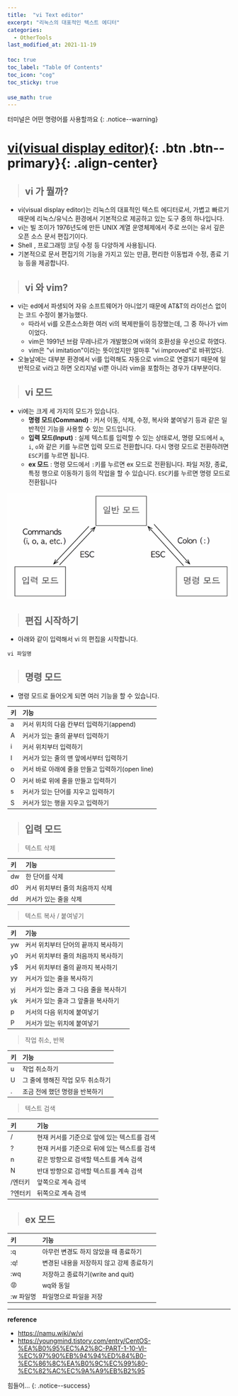 ```yaml
---
title:  "vi Text editor"
excerpt: "리눅스의 대표적인 텍스트 에디터"
categories:
  - OtherTools
last_modified_at: 2021-11-19

toc: true
toc_label: "Table Of Contents"
toc_icon: "cog"
toc_sticky: true

use_math: true
---
```


 터미널은 어떤 명령어를 사용할까요
{: .notice--warning}

# [vi(visual display editor)](#link){: .btn .btn--primary}{: .align-center}

> ## vi 가 뭘까? 

- vi(visual display editor)는 리눅스의 대표적인 텍스트 에디터로서, 가볍고 빠르기 때문에 리눅스/유닉스 환경에서 기본적으로 제공하고 있는 도구 중의 하나입니다.
- vi는 빌 조이가 1976년도에 만든 UNIX 계열 운영체제에서 주로 쓰이는 유서 깊은 오픈 소스 문서 편집기이다. 
- Shell , 프로그래밍 코딩 수정 등 다양하게 사용됩니다. 
- 기본적으로 문서 편집기의 기능을 가지고 있는 만큼, 편리한 이동법과 수정, 종료 기능 등을 제공합니다. 

> ## vi 와 vim? 

- vi는 ed에서 파생되어 자유 소프트웨어가 아니었기 때문에 AT&T의 라이선스 없이는 코드 수정이 불가능했다. 
  - 따라서 vi를 오픈소스화한 여러 vi의 복제판들이 등장했는데, 그 중 하나가 vim이었다. 
  - vim은 1991년 브람 무레나르가 개발했으며 vi와의 호환성을 우선으로 하였다. 
  - vim은 "vi imitation"이라는 뜻이었지만 얼마후 "vi improved"로 바뀌었다. 
- 오늘날에는 대부분 환경에서 vi를 입력해도 자동으로 vim으로 연결되기 때문에 일반적으로 vi라고 하면 오리지널 vi뿐 아니라 vim을 포함하는 경우가 대부분이다.

> ## vi 모드

- vi에는 크게 세 가지의 모드가 있습니다.
  - **명령 모드(Command)** : 커서 이동, 삭제, 수정, 복사와 붙여넣기 등과 같은 일반적인 기능을 사용할 수 있는 모드입니다.
  - **입력 모드(Input)** : 실제 텍스트를 입력할 수 있는 상태로서, 명령 모드에서 `a`, `i`, `o`와 같은 키를 누르면 입력 모드로 전환합니다. 다시 명령 모드로 전환하려면 `ESC`키를 누르면 됩니다.
  - **ex 모드** : 명령 모드에서 `:`키를 누르면 ex 모드로 전환됩니다. 파일 저장, 종료, 특정 행으로 이동하기 등의 작업을 할 수 있습니다. `ESC`키를 누르면 명령 모드로 전환됩니다

![png](/assets/images/Program/4_1.png)

> ## 편집 시작하기

- 아래와 같이 입력해서 vi 의 편집을 시작합니다.

```
vi 파일명
```

> ## 명령 모드

- 명령 모드로 들어오게 되면 여러 기능을 할 수 있습니다.

| 키   | 기능                                             |
| :--- | :----------------------------------------------- |
| a    | 커서 위치의 다음 칸부터 입력하기(append)         |
| A    | 커서가 있는 줄의 끝부터 입력하기                 |
| i    | 커서 위치부터 입력하기                           |
| I    | 커서가 있는 줄의 맨 앞에서부터 입력하기          |
| o    | 커서 바로 아래에 줄을 만들고 입력하기(open line) |
| O    | 커서 바로 위에 줄을 만들고 입력하기              |
| s    | 커서가 있는 단어를 지우고 입력하기               |
| S    | 커서가 있는 행을 지우고 입력하기                 |

> ## 입력 모드

> 텍스트 삭제

| 키   | 기능                             |
| :--- | :------------------------------- |
| dw   | 한 단어를 삭제                   |
| d0   | 커서 위치부터 줄의 처음까지 삭제 |
| dd   | 커서가 있는 줄을 삭제            |

> 텍스트 복사 / 붙여넣기

| 키   | 기능                                   |
| :--- | :------------------------------------- |
| yw   | 커서 위치부터 단어의 끝까지 복사하기   |
| y0   | 커서 위치부터 줄의 처음까지 복사하기   |
| y$   | 커서 위치부터 줄의 끝까지 복사하기     |
| yy   | 커서가 있는 줄을 복사하기              |
| yj   | 커서가 있는 줄과 그 다음 줄을 복사하기 |
| yk   | 커서가 있는 줄과 그 앞줄을 복사하기    |
| p    | 커서의 다음 위치에 붙여넣기            |
| P    | 커서가 있는 위치에 붙여넣기            |

> 작업 취소, 반복

| 키   | 기능                              |
| :--- | :-------------------------------- |
| u    | 작업 취소하기                     |
| U    | 그 줄에 행해진 작업 모두 취소하기 |
| .    | 조금 전에 했던 명령을 반복하기    |

> 텍스트 검색

| 키      | 기능                                         |
| :------ | :------------------------------------------- |
| /       | 현재 커서를 기준으로 앞에 있는 텍스트를 검색 |
| ?       | 현재 커서를 기준으로 뒤에 있는 텍스트를 검색 |
| n       | 같은 방향으로 검색할 텍스트를 계속 검색      |
| N       | 반대 방향으로 검색할 텍스트를 계속 검색      |
| /엔터키 | 앞쪽으로 계속 검색                           |
| ?엔터키 | 뒤쪽으로 계속 검색                           |

> ## ex 모드

| 키        | 기능                                      |
| :-------- | :---------------------------------------- |
| :q        | 아무런 변경도 하지 않았을 때 종료하기     |
| :q!       | 변경된 내용을 저장하지 않고 강제 종료하기 |
| :wq       | 저장하고 종료하기(write and quit)         |
| 😡         | wq와 동일                                 |
| :w 파일명 | 파일명으로 파일을 저장                    |

---

**reference**

- <https://namu.wiki/w/vi>
- <https://youngmind.tistory.com/entry/CentOS-%EA%B0%95%EC%A2%8C-PART-1-10-VI-%EC%97%90%EB%94%94%ED%84%B0-%EC%86%8C%EA%B0%9C%EC%99%80-%EC%82%AC%EC%9A%A9%EB%B2%95>

힘들어...
{: .notice--success}


